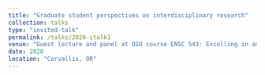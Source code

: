 ```yaml
---
title: "Graduate student perspectives on interdisciplinary research"
collection: talks
type: "invited-talk"
permalink: /talks/2020-italk1
venue: "Guest lecture and panel at OSU course ENSC 543: Excelling in an interdisciplinary team"
date: 2020
location: "Corvallis, OR"
---
```

